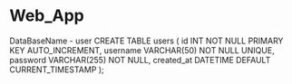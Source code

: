 # Web_App
DataBaseName - user
CREATE TABLE users (
    id INT NOT NULL PRIMARY KEY AUTO_INCREMENT,
    username VARCHAR(50) NOT NULL UNIQUE,
    password VARCHAR(255) NOT NULL,
    created_at DATETIME DEFAULT CURRENT_TIMESTAMP
);

